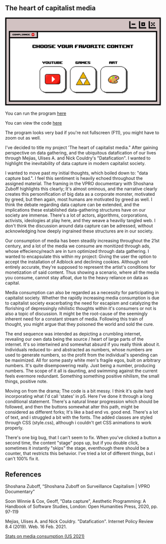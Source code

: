 ## The heart of capitalist media

![The picture is an example from the content part](miniX4example.PNG "preview")

You can run the program [here](https://9plus10savage.gitlab.io/aesthetic-programming/miniX4)

You can view the code [here](https://gitlab.com/9plus10savage/aesthetic-programming/-/blob/main/miniX4/sketch.js)

The program looks very bad if you're not fullscreen (F11), you might have to zoom out as well. 

I've decided to title my project 'The heart of capitalist media." After gaining perspective on data gathering, and the ubiquitous datafication of our lives through Mejias, Ulises A. and Nick Couldry's "Datafication". I wanted to highlight the inevitability of data capture in modern capitalist society.

I wanted to move past my initial thoughts, which boiled down to: "data capture bad.". I feel this sentiment is heavily echoed throughout the assigned material. The framing in the VPRO documentary with Shoshana Zuboff highlights this clearly; It's almost ominous, and the narrative clearly creates this personification of big data as a corporate monster, motivated by greed, but then again, most humans are motivated by greed as well. I think the debate regarding data capture can be extended, and the implications these established data-gathering structures have on our society are immense. There's a lot of actors, algorithms, corporations, activists, ideologies at play here, and they weave a heaviliy tangled web. I don't think the discussion around data capture can be adressed, without acknowledging how deeply ingrained these structures are in our society.

Our consumption of media has been steadily increasing throughout the 21st century, and a lot of the media we consume are monitized through ads, whose effeciency/reach are in turn optimized through data gathering. I wanted to encapsulate this within my project: Giving the user the option to accept the installation of Adblock and declining cookies. Although not entirely accurate, they're supposed to represent the artist's conditions for monetization of said content. Thus showing a scenario, where all the media you consume, cannot stay afloat, due to the heavy reliance on data as capital.

Media consumption can also be regarded as a necessity for participating in capitalist society. Whether the rapidly increasing media consumption is due to capitalist society exacerbating the need for escapism and catalyzing the florishing of depressingly nihilistic thoughts within it's consumers or not is also a topic of discussion. It might be the root-cause of the seemingly inherent need for a constant stream of media. Following this train of thought, you might argue that they poisoned the world and sold the cure. 

The end sequence was intended as depicting a crumbling internet, revealing our own data being the source / heart of large parts of the internet. It's so intertwined and somewhat absurd if you really think about it. Individuals reduced to- and abstracted as numbers, whose numbers are used to generate numbers, so the profit from the individual's spending can be maximized. All for some pasty white men's fragile egos, built on arbitrary numbers. It's quite disempowering really. Just being a number, producing numbers. The scope of it all is daunting, and swimming against the current feels evermore redundant. Something something positive nihilism, the small things, positive note. 

Moving on from the drama; The code is a bit messy. I think it's quite hard incorporating what I'd call 'states' in p5. Here I've done it through a long conditional statement. There's a natural linear progression which should be followed, and then the buttons somewhat alter this path, might be considered as different forks; It's like a bad end vs. good end. There's a lot of text, and i struggled a bit with the fonts. The added classes are styled through CSS (style.css), although i couldn't get CSS animations to work properly. 

There's one big bug, that I can't seem to fix. When you've clicked a button a second time, the content "stage" pops up, but if you double click, sometimes it instantly "skips" the stage, eventhough there should be a counter, that restricts this behavior. I've tried a lot of different things, but i can't 100% fix it. 

## References
Shoshana Zuboff, “Shoshana Zuboff on Surveillance Capitalism | VPRO Documentary” 

Soon Winnie & Cox, Geoff, "Data capture", Aesthetic Programming: A Handbook of Software Studies, London: Open Humanities Press, 2020, pp. 97-119

Mejias, Ulises A. and Nick Couldry. "Datafication". Internet Policy Review 8.4 (2019). Web. 16 Feb. 2021. 

[Stats on media consumption (US 2021)](https://www.statista.com/statistics/256300/time-spent-with-media-worldwide/)

